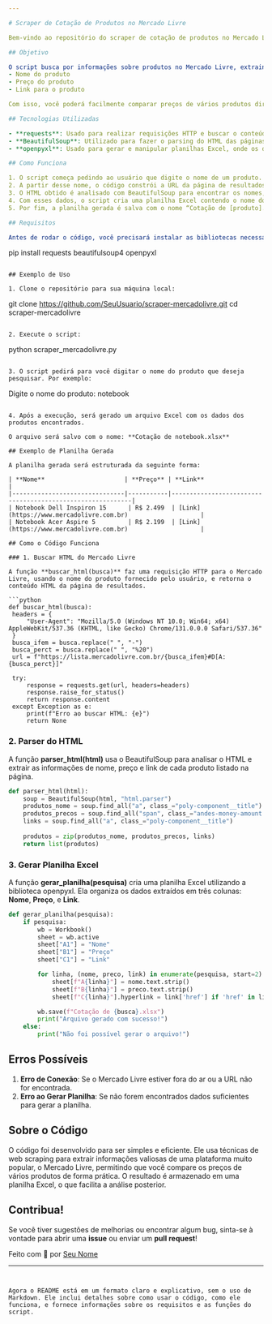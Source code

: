 ```yaml
---

# Scraper de Cotação de Produtos no Mercado Livre

Bem-vindo ao repositório do scraper de cotação de produtos no Mercado Livre! Este projeto tem como objetivo automatizar a busca de preços de produtos na plataforma do Mercado Livre e gerar uma planilha Excel com esses dados. O código é simples, mas muito eficiente e utiliza **Python**, **BeautifulSoup**, **requests**, e **openpyxl** para realizar as operações de scraping e manipulação de dados.

## Objetivo

O script busca por informações sobre produtos no Mercado Livre, extraindo os seguintes dados:
- Nome do produto
- Preço do produto
- Link para o produto

Com isso, você poderá facilmente comparar preços de vários produtos diretamente na plataforma do Mercado Livre, sem precisar navegar por cada página.

## Tecnologias Utilizadas

- **requests**: Usado para realizar requisições HTTP e buscar o conteúdo das páginas web.
- **BeautifulSoup**: Utilizado para fazer o parsing do HTML das páginas e extrair os dados necessários.
- **openpyxl**: Usado para gerar e manipular planilhas Excel, onde os dados extraídos serão armazenados.

## Como Funciona

1. O script começa pedindo ao usuário que digite o nome de um produto.
2. A partir desse nome, o código constrói a URL da página de resultados do Mercado Livre e realiza uma requisição para buscar o HTML.
3. O HTML obtido é analisado com BeautifulSoup para encontrar os nomes, preços e links dos produtos listados.
4. Com esses dados, o script cria uma planilha Excel contendo o nome do produto, o preço e o link para cada produto encontrado.
5. Por fim, a planilha gerada é salva com o nome “Cotação de [produto].xlsx”.

## Requisitos

Antes de rodar o código, você precisará instalar as bibliotecas necessárias. Para isso, execute o comando:

```
pip install requests beautifulsoup4 openpyxl
```

## Exemplo de Uso

1. Clone o repositório para sua máquina local:

   ```
   git clone https://github.com/SeuUsuario/scraper-mercadolivre.git
   cd scraper-mercadolivre
   ```

2. Execute o script:

   ```
   python scraper_mercadolivre.py
   ```

3. O script pedirá para você digitar o nome do produto que deseja pesquisar. Por exemplo:

   ```
   Digite o nome do produto: notebook
   ```

4. Após a execução, será gerado um arquivo Excel com os dados dos produtos encontrados.

   O arquivo será salvo com o nome: **Cotação de notebook.xlsx**

## Exemplo de Planilha Gerada

A planilha gerada será estruturada da seguinte forma:

| **Nome**                      | **Preço** | **Link**                                                  |
|-------------------------------|-----------|-----------------------------------------------------------|
| Notebook Dell Inspiron 15      | R$ 2.499  | [Link](https://www.mercadolivre.com.br)                    |
| Notebook Acer Aspire 5         | R$ 2.199  | [Link](https://www.mercadolivre.com.br)                    |

## Como o Código Funciona

### 1. Buscar HTML do Mercado Livre

A função **buscar_html(busca)** faz uma requisição HTTP para o Mercado Livre, usando o nome do produto fornecido pelo usuário, e retorna o conteúdo HTML da página de resultados.

```python
def buscar_html(busca):
    headers = {
        "User-Agent": "Mozilla/5.0 (Windows NT 10.0; Win64; x64) AppleWebKit/537.36 (KHTML, like Gecko) Chrome/131.0.0.0 Safari/537.36"
    }
    busca_ifem = busca.replace(" ", "-")
    busca_perct = busca.replace(" ", "%20")
    url = f"https://lista.mercadolivre.com.br/{busca_ifem}#D[A:{busca_perct}]"

    try:
        response = requests.get(url, headers=headers)
        response.raise_for_status()
        return response.content
    except Exception as e:
        print(f"Erro ao buscar HTML: {e}")
        return None
```

### 2. Parser do HTML

A função **parser_html(html)** usa o BeautifulSoup para analisar o HTML e extrair as informações de nome, preço e link de cada produto listado na página.

```python
def parser_html(html):
    soup = BeautifulSoup(html, "html.parser")
    produtos_nome = soup.find_all("a", class_="poly-component__title")
    produtos_precos = soup.find_all("span", class_="andes-money-amount andes-money-amount--cents-superscript")
    links = soup.find_all("a", class_="poly-component__title")
    
    produtos = zip(produtos_nome, produtos_precos, links)
    return list(produtos)
```

### 3. Gerar Planilha Excel

A função **gerar_planilha(pesquisa)** cria uma planilha Excel utilizando a biblioteca openpyxl. Ela organiza os dados extraídos em três colunas: **Nome**, **Preço**, e **Link**.

```python
def gerar_planilha(pesquisa):
    if pesquisa:
        wb = Workbook()
        sheet = wb.active
        sheet["A1"] = "Nome"
        sheet["B1"] = "Preço"
        sheet["C1"] = "Link"  

        for linha, (nome, preco, link) in enumerate(pesquisa, start=2):
            sheet[f"A{linha}"] = nome.text.strip()
            sheet[f"B{linha}"] = preco.text.strip()
            sheet[f"C{linha}"].hyperlink = link['href'] if 'href' in link.attrs else ""

        wb.save(f"Cotação de {busca}.xlsx")
        print("Arquivo gerado com sucesso!")
    else:
        print("Não foi possível gerar o arquivo!")
```

## Erros Possíveis

1. **Erro de Conexão**: Se o Mercado Livre estiver fora do ar ou a URL não for encontrada.
2. **Erro ao Gerar Planilha**: Se não forem encontrados dados suficientes para gerar a planilha.

## Sobre o Código

O código foi desenvolvido para ser simples e eficiente. Ele usa técnicas de web scraping para extrair informações valiosas de uma plataforma muito popular, o Mercado Livre, permitindo que você compare os preços de vários produtos de forma prática. O resultado é armazenado em uma planilha Excel, o que facilita a análise posterior.

## Contribua!

Se você tiver sugestões de melhorias ou encontrar algum bug, sinta-se à vontade para abrir uma **issue** ou enviar um **pull request**!

Feito com 💙 por [Seu Nome](https://github.com/SeuUsuario)

---
```


Agora o README está em um formato claro e explicativo, sem o uso de Markdown. Ele inclui detalhes sobre como usar o código, como ele funciona, e fornece informações sobre os requisitos e as funções do script.
